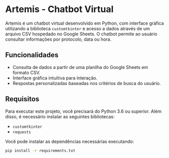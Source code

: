 # Artemis - Chatbot Virtual

Artemis é um chatbot virtual desenvolvido em Python, com interface gráfica utilizando a biblioteca `customtkinter` e acesso a dados através de um arquivo CSV hospedado no Google Sheets. O chatbot permite ao usuário consultar informações por protocolo, data ou hora.

## Funcionalidades

- Consulta de dados a partir de uma planilha do Google Sheets em formato CSV.
- Interface gráfica intuitiva para interação.
- Respostas personalizadas baseadas nos critérios de busca do usuário.

## Requisitos

Para executar este projeto, você precisará do Python 3.6 ou superior. Além disso, é necessário instalar as seguintes bibliotecas:

- `customtkinter`
- `requests`

Você pode instalar as dependências necessárias executando:

```bash
pip install -r requirements.txt